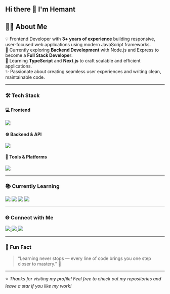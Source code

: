 ## Hi there 👋 I'm Hemant

## 👨‍💻 About Me  
💡 Frontend Developer with **3+ years of experience** building responsive, user-focused web applications using modern JavaScript frameworks.  
🚀 Currently exploring **Backend Development** with Node.js and Express to become a **Full Stack Developer**.  
🌱 Learning **TypeScript** and **Next.js** to craft scalable and efficient applications.  
✨ Passionate about creating seamless user experiences and writing clean, maintainable code.

---

### 🛠️ Tech Stack  

#### 💻 Frontend
<p align="left">
  <img src="https://skillicons.dev/icons?i=react,nextjs,redux,js,ts,html,css,tailwind,bootstrap,materialui" />
</p>

#### ⚙️ Backend & API
<p align="left">
  <img src="https://skillicons.dev/icons?i=nodejs,express,mongodb,postman" />
</p>

#### 🧰 Tools & Platforms
<p align="left">
  <img src="https://skillicons.dev/icons?i=git,github,vercel,netlify,cloudinary" />
</p>

---

### 📚 Currently Learning  
<p align="left">
  <img src="https://img.shields.io/badge/TypeScript-3178C6?style=for-the-badge&logo=typescript&logoColor=white" />
  <img src="https://img.shields.io/badge/Next.js-000000?style=for-the-badge&logo=next.js&logoColor=white" />
  <img src="https://img.shields.io/badge/Express.js-404D59?style=for-the-badge" />
  <img src="https://img.shields.io/badge/MongoDB-4EA94B?style=for-the-badge&logo=mongodb&logoColor=white" />
</p>

---

### 🌐 Connect with Me  
<p align="left">
  <a href="https://linkedin.com/in/yourlinkedin" target="_blank">
    <img src="https://img.shields.io/badge/LinkedIn-%230077B5.svg?style=for-the-badge&logo=linkedin&logoColor=white" />
  </a>
  <a href="mailto:your@email.com">
    <img src="https://img.shields.io/badge/Email-D14836?style=for-the-badge&logo=gmail&logoColor=white" />
  </a>
  <a href="https://yourportfolio.com" target="_blank">
    <img src="https://img.shields.io/badge/Portfolio-%23000000.svg?style=for-the-badge&logo=vercel&logoColor=white" />
  </a>
</p>

---

### 🧩 Fun Fact  
> “Learning never stops — every line of code brings you one step closer to mastery.” 💫  

---

⭐ *Thanks for visiting my profile! Feel free to check out my repositories and leave a star if you like my work!*  
